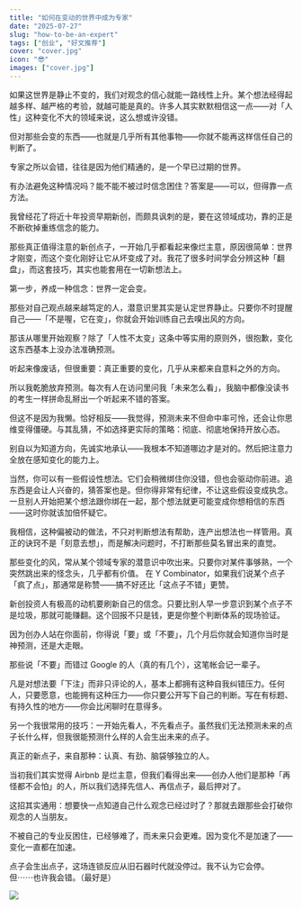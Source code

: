 ```yaml
---
title: "如何在变动的世界中成为专家"
date: "2025-07-27"
slug: "how-to-be-an-expert"
tags: ["创业", "好文推荐"]
cover: "cover.jpg"
icon: "😎"
images: ["cover.jpg"]
---
```

如果这世界是静止不变的，我们对观念的信心就能一路线性上升。某个想法经得起越多样、越严格的考验，就越可能是真的。许多人其实默默相信这一点——对「人性」这种变化不大的领域来说，这么想或许没错。



但对那些会变的东西——也就是几乎所有其他事物——你就不能再这样信任自己的判断了。



专家之所以会错，往往是因为他们精通的，是一个早已过期的世界。



有办法避免这种情况吗？能不能不被过时信念困住？答案是——可以，但得靠一点方法。



我曾经花了将近十年投资早期新创，而颇具讽刺的是，要在这领域成功，靠的正是不断砍掉重练信念的能力。



那些真正值得注意的新创点子，一开始几乎都看起来像烂主意，原因很简单：世界才刚变，而这个变化刚好让它从坏变成了对。我花了很多时间学会分辨这种「翻盘」，而这套技巧，其实也能套用在一切新想法上。



第一步，养成一种信念：世界一定会变。



那些对自己观点越来越笃定的人，潜意识里其实是认定世界静止。只要你不时提醒自己——「不是喔，它在变」，你就会开始训练自己去嗅出风的方向。



那该从哪里开始观察？除了「人性不太变」这条中等实用的原则外，很抱歉，变化这东西基本上没办法准确预测。



听起来像废话，但很重要：真正重要的变化，几乎从来都来自意料之外的方向。



所以我乾脆放弃预测。每次有人在访问里问我「未来怎么看」，我脑中都像没读书的考生一样拼命乱掰出一个听起来不错的答案。



但这不是因为我懒。恰好相反——我觉得，预测未来不但命中率可怜，还会让你思维变得僵硬。与其乱猜，不如选择更实际的策略：彻底、彻底地保持开放心态。



别自以为知道方向，先诚实地承认——我根本不知道哪边才是对的。然后把注意力全放在感知变化的能力上。



当然，你可以有一些假设性想法。它们会稍微绑住你没错，但也会驱动你前进。追东西是会让人兴奋的，猜答案也是。但你得非常有纪律，不让这些假设变成执念。
一旦别人开始把某个想法跟你绑在一起，那个想法就更可能变成你想相信的东西——这时你就该加倍怀疑它。



我相信，这种偏被动的做法，不只对判断想法有帮助，连产出想法也一样管用。真正的诀窍不是「刻意去想」，而是解决问题时，不打断那些莫名冒出来的直觉。



那些变化的风，常从某个领域专家的潜意识中吹出来。只要你对某件事够熟，一个突然跳出来的怪念头，几乎都有价值。
在 Y Combinator，如果我们说某个点子「疯了点」，那通常是称赞——搞不好还比「这点子不错」更赞。



新创投资人有极高的动机要刷新自己的信念。只要比别人早一步意识到某个点子不是垃圾，那就可能赚翻。这个回报不只是钱，更是你整个判断体系的现场验证。



因为创办人站在你面前，你得说「要」或「不要」，几个月后你就会知道你当时是神预测，还是大走眼。



那些说「不要」而错过 Google 的人（真的有几个），这笔帐会记一辈子。



凡是对想法要「下注」而非只评论的人，基本上都拥有这种自我纠错压力。任何人，只要愿意，也能拥有这种压力——你只要公开写下自己的判断。写在有标题、有持久性的地方——你会比闲聊时在意得多。



另一个我很常用的技巧：一开始先看人，不先看点子。虽然我们无法预测未来的点子长什么样，但我很能预测什么样的人会生出未来的点子。



真正的新点子，来自那种：认真、有劲、脑袋够独立的人。



当初我们其实觉得 Airbnb 是烂主意，但我们看得出来——创办人他们是那种「再怪都不会怕」的人，所以我们选择先信人、再信点子，最后押对了。



这招其实通用：想要快一点知道自己什么观念已经过时了？那就去跟那些会打破你观念的人当朋友。



不被自己的专业反困住，已经够难了，而未来只会更难。因为变化不是加速了——变化一直都在加速。



点子会生出点子，这场连锁反应从旧石器时代就没停过。我不认为它会停。
但⋯⋯也许我会错。（最好是）




![](https://prod-files-secure.s3.us-west-2.amazonaws.com/112d0858-5090-4d34-a606-b75eb8d65fd2/46476355-9cf3-4e99-9b7a-3531bc426380/1000202064.png?X-Amz-Algorithm=AWS4-HMAC-SHA256&X-Amz-Content-Sha256=UNSIGNED-PAYLOAD&X-Amz-Credential=ASIAZI2LB466RWSFVTIY%2F20250820%2Fus-west-2%2Fs3%2Faws4_request&X-Amz-Date=20250820T111127Z&X-Amz-Expires=3600&X-Amz-Security-Token=IQoJb3JpZ2luX2VjEIr%2F%2F%2F%2F%2F%2F%2F%2F%2F%2FwEaCXVzLXdlc3QtMiJGMEQCIFx3GWl3JAFJ32ewvpDe6s7Bqw2KWys2eqOmBmCH%2B0zZAiB3QS6NMOjupfqHq3nKqJJYXu167gso3IKp7dNL0sqX2yqIBAjT%2F%2F%2F%2F%2F%2F%2F%2F%2F%2F8BEAAaDDYzNzQyMzE4MzgwNSIMZTQmLJO2vfE2pTFbKtwDIfeEOT2w0w2flWSZUDN9ClwOlI1aoL5qhTIoGCqfX97UFVBE%2BvPMbqe0LlPT8sdJLOa0Zhyu9xZUCoNCgAb9iTp1C%2FLRT%2BXFer3p9ni2hTZ0sfzhr53uRQmCBTSIyysx9Gwxa4vOCn018K0M5Ke3v8CZG%2BfgwhZubm%2BEtxSuTanVMMU2YYyim8vOmN%2BJMUTtldWqzYBf1UlPbaKyOVvGD7%2BqZgsoNHmFWryPw0ZYSF3eBwfyABE5wbKV7WldCDeW2BKJ5v9OT4HO5AK9O1rjVakPqJkiEckt2cl7HxJwhblKY7DSs0DdlmTPYl4ByaYa2St6CE6hELPDCI7sM8bjkUG4m3EJ8%2FnSqlHZhV40UghG67sD6qSFXo%2Fs4g0Ioh8FU1cezsCibwsQN1gavsc4p4fW7RnP8TTbRjYEoAq5jo5%2F%2BTCjSILrsHPATpX%2BRR8pNBl9uizXB5hmvZjCvzZJXx9Q8n%2FwubOH080xoG1EBdNhkQLAaVrBzaFSXtTr9RNZBRnbHPNjUsYWIt3pBb8YFBZsO5tEmdEJ4CcI%2Bm%2BfNLSAmrznRGv5%2FJlflnHyPlC5s35X%2F7DiE%2FJIiWfwOROEPU5dH0AaopQ7VpHRZym6XXe2uEYlri0lrMlJEA4w27CWxQY6pgE7q6vQKxWp3DSN2%2BajsDme3RXH4haJsb17bbGAfvpakI85Cc9qrr5MefmcD%2FUNs2k8WGDq8LmnQjrU4cXSxT1k422RkB7mxHCDlCt55XHlTbFt4J7uxjnyjoYkhDDGYR2IdT%2Fo1TJsJypkUZdeEbUDObQM6rALXLbRZucw5CsogT1Q4KH0L8iCQx69cFmIOWqacSJSJUtSINZ%2BpY1YHfgPmwn%2B2Xn5&X-Amz-Signature=95119cd19298dedc38550611b19978065ffafcb155552cadf512cf6bbf595a82&X-Amz-SignedHeaders=host&x-amz-checksum-mode=ENABLED&x-id=GetObject)

